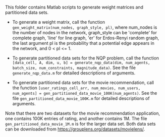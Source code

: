 This folder contains Matlab scripts to generate weight matrices and partitioned data sets.

* To generate a weight matrix, call the function `gen_weight_matrix(num_nodes, graph_style, pl)`, where num_nodes is the number of nodes in the network, graph_style can be 'complete' for complete graph, 'line' for line graph, 'er' for Erdos-Renyi random graph, the last argument pl is the probability that a potential edge appears in the network, and 0 < pl <= 1.

* To generate partitioned data sets for the NQP problem, call the function `[data_cell, A, dim, u, b] = generate_nqp_data(dim, num_agents, batch_size, num_constraints, magnitude_data)`. See the file `generate_nqp_data.m` for detailed descriptions of arguments.

* To generate partitioned data sets for the movie recommendation, call the function `[user_ratings_cell_arr, num_movies, num_users, num_agents] = gen_partitioned_data_movie_100K(num_agents)`. See the file `gen_partitioned_data_movie_100K.m` for detailed descriptions of arguments.

Note that there are two datasets for the movie recommendation application, one contains 100K entries of rating, and another contains 1M. The file `gen_partitioned_data_movie_1M.m` is for the larger data set. Both data sets can be downloaded from https://grouplens.org/datasets/movielens/.
